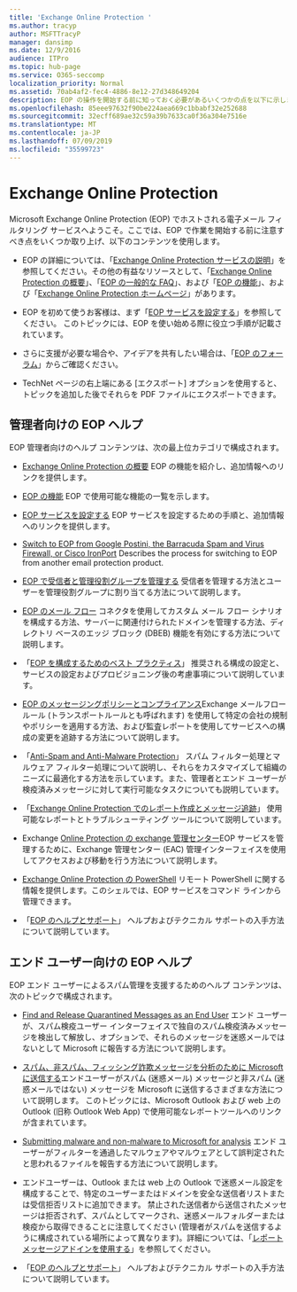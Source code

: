 ```yaml
---
title: 'Exchange Online Protection '
ms.author: tracyp
author: MSFTTracyP
manager: dansimp
ms.date: 12/9/2016
audience: ITPro
ms.topic: hub-page
ms.service: O365-seccomp
localization_priority: Normal
ms.assetid: 70ab4af2-fec4-4886-8e12-27d348649204
description: EOP の操作を開始する前に知っておく必要があるいくつかの点を以下に示します。
ms.openlocfilehash: 85eee97632f90be224aea669c1bbabf32e252688
ms.sourcegitcommit: 32ecff689ae32c59a39b7633ca0f36a304e7516e
ms.translationtype: MT
ms.contentlocale: ja-JP
ms.lasthandoff: 07/09/2019
ms.locfileid: "35599723"
---
```

# <a name="exchange-online-protection"></a>Exchange Online Protection 

Microsoft Exchange Online Protection (EOP) でホストされる電子メール フィルタリング サービスへようこそ。ここでは、EOP で作業を開始する前に注意すべき点をいくつか取り上げ、以下のコンテンツを使用します。
  
- EOP の詳細については、「[Exchange Online Protection サービスの説明](https://go.microsoft.com/fwlink/p/?LinkId=320619)」を参照してください。その他の有益なリソースとして、「[Exchange Online Protection の概要](exchange-online-protection-overview.md)」、「[EOP の一般的な FAQ](eop-general-faq.md)」、および「[EOP の機能](eop-features.md)」、および「[Exchange Online Protection ホームページ](https://go.microsoft.com/fwlink/?LinkId=279912)」があります。
    
- EOP を初めて使うお客様は、まず「[EOP サービスを設定する](set-up-your-eop-service.md)」を参照してください。 このトピックには、EOP を使い始める際に役立つ手順が記載されています。 
    
- さらに支援が必要な場合や、アイデアを共有したい場合は、「[EOP のフォーラム](https://go.microsoft.com/fwlink/?LinkId=285351)」からご確認ください。 
    
- TechNet ページの右上端にある [エクスポート] オプションを使用すると、トピックを追加した後でそれらを PDF ファイルにエクスポートできます。 
    
## <a name="eop-help-for-administrators"></a>管理者向けの EOP ヘルプ

EOP 管理者向けのヘルプ コンテンツは、次の最上位カテゴリで構成されます。
  
- [Exchange Online Protection の概要](exchange-online-protection-overview.md) EOP の機能を紹介し、追加情報へのリンクを提供します。 
    
- [EOP の機能](eop-features.md) EOP で使用可能な機能の一覧を示します。 
    
- [EOP サービスを設定する](set-up-your-eop-service.md) EOP サービスを設定するための手順と、追加情報へのリンクを提供します。 
    
- [Switch to EOP from Google Postini, the Barracuda Spam and Virus Firewall, or Cisco IronPort](switch-to-eop-from-google-postini-the-barracuda-spam-and-virus-firewall-or-cisco.md) Describes the process for switching to EOP from another email protection product. 
    
- [EOP で受信者と管理役割グループを管理する](manage-recipients-and-admin-role-groups-in-eop.md) 受信者を管理する方法とユーザーを管理役割グループに割り当てる方法について説明します。 
    
- [EOP のメール フロー](mail-flow-in-eop.md) コネクタを使用してカスタム メール フロー シナリオを構成する方法、サーバーに関連付けられたドメインを管理する方法、ディレクトリ ベースのエッジ ブロック (DBEB) 機能を有効にする方法について説明します。 
    
- 「[EOP を構成するためのベスト プラクティス](best-practices-for-configuring-eop.md)」 推奨される構成の設定と、サービスの設定およびプロビジョニング後の考慮事項について説明しています。 
    
- [EOP のメッセージングポリシーとコンプライアンス](messaging-policy-and-compliance-in-eop.md)Exchange メールフロールール (トランスポートルールとも呼ばれます) を使用して特定の会社の規制やポリシーを適用する方法、および監査レポートを使用してサービスへの構成の変更を追跡する方法について説明します。 
    
- 「[Anti-Spam and Anti-Malware Protection](http://technet.microsoft.com/library/93c6c227-7442-4293-b64d-ec8f15c928db.aspx)」 スパム フィルター処理とマルウェア フィルター処理について説明し、それらをカスタマイズして組織のニーズに最適化する方法を示しています。また、管理者とエンド ユーザーが検疫済みメッセージに対して実行可能なタスクについても説明しています。 
    
- 「[Exchange Online Protection でのレポート作成とメッセージ追跡](reporting-and-message-trace-in-exchange-online-protection.md)」 使用可能なレポートとトラブルシューティング ツールについて説明しています。 
    
- Exchange [Online Protection の exchange 管理センター](../exchange-admin-center-in-exchange-online-protection-eop.md)EOP サービスを管理するために、Exchange 管理センター (EAC) 管理インターフェイスを使用してアクセスおよび移動を行う方法について説明します。 
    
- [Exchange Online Protection の PowerShell](http://technet.microsoft.com/library/f7918a88-774a-405e-945b-bc2f5ee9f748.aspx) リモート PowerShell に関する情報を提供します。このシェルでは、EOP サービスをコマンド ラインから管理できます。 
    
- 「[EOP のヘルプとサポート](help-and-support-for-eop.md)」 ヘルプおよびテクニカル サポートの入手方法について説明しています。 
    
## <a name="eop-help-for-end-users"></a>エンド ユーザー向けの EOP ヘルプ
<a name="sectionSection1"> </a>

EOP エンド ユーザーによるスパム管理を支援するためのヘルプ コンテンツは、次のトピックで構成されます。
  
- [Find and Release Quarantined Messages as an End User](http://technet.microsoft.com/library/e439b560-827a-4807-abd3-6b861c1ff786.aspx) エンド ユーザーが、スパム検疫ユーザー インターフェイスで独自のスパム検疫済みメッセージを検出して解放し、オプションで、それらのメッセージを迷惑メールではないとして Microsoft に報告する方法について説明します。 
        
- [スパム、非スパム、フィッシング詐欺メッセージを分析のために Microsoft に送信する](../submit-spam-non-spam-and-phishing-scam-messages-to-microsoft-for-analysis.md)エンドユーザーがスパム (迷惑メール) メッセージと非スパム (迷惑メールではない) メッセージを Microsoft に送信するさまざまな方法について説明します。 このトピックには、Microsoft Outlook および web 上の Outlook (旧称 Outlook Web App) で使用可能なレポートツールへのリンクが含まれています。 
    
- [Submitting malware and non-malware to Microsoft for analysis](../submitting-malware-and-non-malware-to-microsoft-for-analysis.md) エンド ユーザーがフィルターを通過したマルウェアやマルウェアとして誤判定されたと思われるファイルを報告する方法について説明します。 
    
- エンドユーザーは、Outlook または web 上の Outlook で迷惑メール設定を構成することで、特定のユーザーまたはドメインを安全な送信者リストまたは受信拒否リストに追加できます。 禁止された送信者から送信されたメッセージは拒否されず、スパムとしてマークされ、迷惑メールフォルダーまたは検疫から取得できることに注意してください (管理者がスパムを送信するように構成されている場所によって異なります)。詳細については、「[レポートメッセージアドインを使用する](https://support.office.com/article/addin-b5caa9f1-cdf3-4443-af8c-ff724ea719d2)」を参照してください。
    
- 「[EOP のヘルプとサポート](help-and-support-for-eop.md)」 ヘルプおよびテクニカル サポートの入手方法について説明しています。 
    
